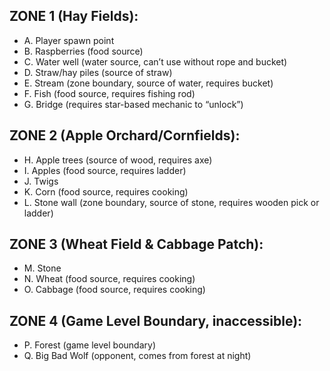 ## ZONE 1 (Hay Fields):
   - A.	Player spawn point
   - B.	Raspberries (food source)
   - C.	Water well (water source, can’t use without rope and bucket)
   - D.	Straw/hay piles (source of straw)
   - E.	Stream (zone boundary, source of water, requires bucket)
   - F.	Fish (food source, requires fishing rod)
   - G.	Bridge (requires star-based mechanic to “unlock”)
## ZONE 2 (Apple Orchard/Cornfields):
   - H.	Apple trees (source of wood, requires axe)
   - I.	Apples (food source, requires ladder)
   - J.	Twigs
   - K.	Corn (food source, requires cooking)
   - L.	Stone wall (zone boundary, source of stone, requires wooden pick or ladder)
## ZONE 3 (Wheat Field & Cabbage Patch):
   - M.	Stone
   - N.	Wheat (food source, requires cooking)
   - O.	Cabbage (food source, requires cooking)
## ZONE 4 (Game Level Boundary, inaccessible):
   - P.	Forest (game level boundary)
   - Q.	Big Bad Wolf (opponent, comes from forest at night)
